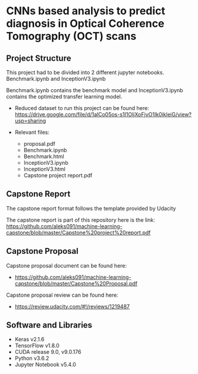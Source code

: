 # CNNs based analysis to predict diagnosis in Optical Coherence Tomography (OCT) scans

## Project Structure

This project had to be divided into 2 different jupyter notebooks.
Benchmark.ipynb and InceptionV3.ipynb 

Benchmark.ipynb contains the benchmark model and InceptionV3.ipynb contains the optimized transfer learning model. 

- Reduced dataset to run this project can be found here: https://drive.google.com/file/d/1alCo05os-s1I1OljXoFjvO1Ik0ikleiG/view?usp=sharing

- Relevant files:
	- proposal.pdf
	- Benchmark.ipynb 
	- Benchmark.html
	- InceptionV3.ipynb
	- InceptionV3.html
	- Capstone project report.pdf

## Capstone Report

The capstone report format follows the template provided by Udacity 

The capstone report is part of this repository here is the link: https://github.com/aleks091/machine-learning-capstone/blob/master/Capstone%20project%20report.pdf

	
## Capstone Proposal

Capstone proposal document can be found here: 
- https://github.com/aleks091/machine-learning-capstone/blob/master/Capstone%20Proposal.pdf

Capstone proposal review can be found here:
- https://review.udacity.com/#!/reviews/1219487

## Software and Libraries
- Keras v2.1.6
- TensorFlow v1.8.0
- CUDA release 9.0, v9.0.176
- Python v3.6.2
- Jupyter Notebook v5.4.0

